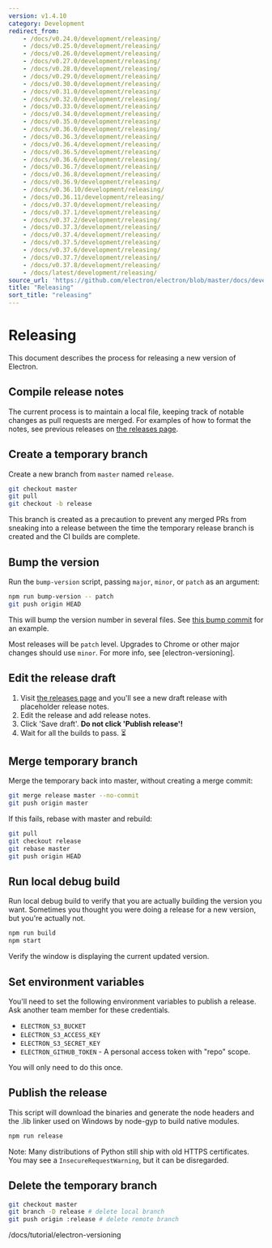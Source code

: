 ```yaml
---
version: v1.4.10
category: Development
redirect_from:
    - /docs/v0.24.0/development/releasing/
    - /docs/v0.25.0/development/releasing/
    - /docs/v0.26.0/development/releasing/
    - /docs/v0.27.0/development/releasing/
    - /docs/v0.28.0/development/releasing/
    - /docs/v0.29.0/development/releasing/
    - /docs/v0.30.0/development/releasing/
    - /docs/v0.31.0/development/releasing/
    - /docs/v0.32.0/development/releasing/
    - /docs/v0.33.0/development/releasing/
    - /docs/v0.34.0/development/releasing/
    - /docs/v0.35.0/development/releasing/
    - /docs/v0.36.0/development/releasing/
    - /docs/v0.36.3/development/releasing/
    - /docs/v0.36.4/development/releasing/
    - /docs/v0.36.5/development/releasing/
    - /docs/v0.36.6/development/releasing/
    - /docs/v0.36.7/development/releasing/
    - /docs/v0.36.8/development/releasing/
    - /docs/v0.36.9/development/releasing/
    - /docs/v0.36.10/development/releasing/
    - /docs/v0.36.11/development/releasing/
    - /docs/v0.37.0/development/releasing/
    - /docs/v0.37.1/development/releasing/
    - /docs/v0.37.2/development/releasing/
    - /docs/v0.37.3/development/releasing/
    - /docs/v0.37.4/development/releasing/
    - /docs/v0.37.5/development/releasing/
    - /docs/v0.37.6/development/releasing/
    - /docs/v0.37.7/development/releasing/
    - /docs/v0.37.8/development/releasing/
    - /docs/latest/development/releasing/
source_url: 'https://github.com/electron/electron/blob/master/docs/development/releasing.md'
title: "Releasing"
sort_title: "releasing"
---
```


# Releasing

This document describes the process for releasing a new version of Electron.

## Compile release notes

The current process is to maintain a local file, keeping track of notable changes as pull requests are merged. For examples of how to format the notes, see previous releases on [the releases page].

## Create a temporary branch

Create a new branch from `master` named `release`.

```sh
git checkout master
git pull
git checkout -b release
```

This branch is created as a precaution to prevent any merged PRs from sneaking into a release between the time the temporary release branch is created and the CI builds are complete.

## Bump the version

Run the `bump-version` script, passing `major`, `minor`, or `patch` as an argument:

```sh
npm run bump-version -- patch
git push origin HEAD
```

This will bump the version number in several files. See [this bump commit] for an example.

Most releases will be `patch` level. Upgrades to Chrome or other major changes should use `minor`. For more info, see [electron-versioning].

## Edit the release draft

1. Visit [the releases page] and you'll see a new draft release with placeholder release notes.
1. Edit the release and add release notes.
1. Click 'Save draft'. **Do not click 'Publish release'!**
1. Wait for all the builds to pass. :hourglass_flowing_sand:

## Merge temporary branch

Merge the temporary back into master, without creating a merge commit:

```sh
git merge release master --no-commit
git push origin master
```

If this fails, rebase with master and rebuild:

```sh
git pull
git checkout release
git rebase master
git push origin HEAD
```

## Run local debug build

Run local debug build to verify that you are actually building the version you want. Sometimes you thought you were doing a release for a new version, but you're actually not.

```sh
npm run build
npm start
```

Verify the window is displaying the current updated version.

## Set environment variables

You'll need to set the following environment variables to publish a release. Ask another team member for these credentials.

- `ELECTRON_S3_BUCKET`
- `ELECTRON_S3_ACCESS_KEY`
- `ELECTRON_S3_SECRET_KEY`
- `ELECTRON_GITHUB_TOKEN` - A personal access token with "repo" scope.

You will only need to do this once.

## Publish the release

This script will download the binaries and generate the node headers and the .lib linker used on Windows by node-gyp to build native modules.

```sh
npm run release
```

Note: Many distributions of Python still ship with old HTTPS certificates. You may see a `InsecureRequestWarning`, but it can be disregarded.

## Delete the temporary branch

```sh
git checkout master
git branch -D release # delete local branch
git push origin :release # delete remote branch
```

[the releases page]: https://github.com/electron/electron/releases
[this bump commit]: https://github.com/electron/electron/commit/78ec1b8f89b3886b856377a1756a51617bc33f5a
/docs/tutorial/electron-versioning
